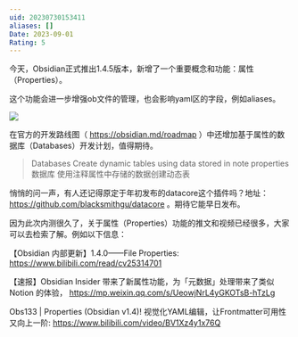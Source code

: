 ```yaml
---
uid: 20230730153411
aliases: []
Date: 2023-09-01
Rating: 5
---
```

今天，Obsidian正式推出1.4.5版本，新增了一个重要概念和功能：属性（Properties）。

这个功能会进一步增强ob文件的管理，也会影响yaml区的字段，例如aliases。

![](https://gitee.com/cyddgi/picture-store/raw/master/img/202309012252257.png)

在官方的开发路线图（ https://obsidian.md/roadmap ）中还增加基于属性的数据库（Databases）开发计划，值得期待。

> Databases
> Create dynamic tables using data stored in note properties
> 数据库
> 使用注释属性中存储的数据创建动态表

悄悄的问一声，有人还记得原定于年初发布的datacore这个插件吗？地址： https://github.com/blacksmithgu/datacore 。期待它能早日发布。

因为此次内测很久了，关于属性（Properties）功能的推文和视频已经很多，大家可以去检索了解。例如以下信息：

【Obsidian 内部更新】1.4.0——File Properties: https://www.bilibili.com/read/cv25314701

【速报】Obsidian Insider 带来了新属性功能，为「元数据」处理带来了类似 Notion 的体验， https://mp.weixin.qq.com/s/UeowjNrL4yGKOTsB-hTzLg

Obs133 | Properties (Obsidian v1.4)! 视觉化YAML编辑，让Frontmatter可用性又向上一阶: https://www.bilibili.com/video/BV1Xz4y1x76Q